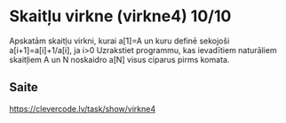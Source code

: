# Skaitļu virkne (virkne4) 10/10
Apskatām skaitļu virkni, kurai a[1]=A un kuru definē sekojoši a[i+1]=a[i]+1/a[i], ja i>0 Uzrakstiet programmu, kas ievadītiem naturāliem skaitļiem A un N noskaidro a[N] visus ciparus pirms komata.
## Saite
https://clevercode.lv/task/show/virkne4